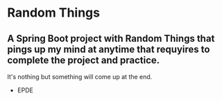 # Random Things
## A Spring Boot project with Random Things that pings up my mind at anytime that requyires to complete the project and practice.

It's nothing but something will come up at the end.

- EPDE
